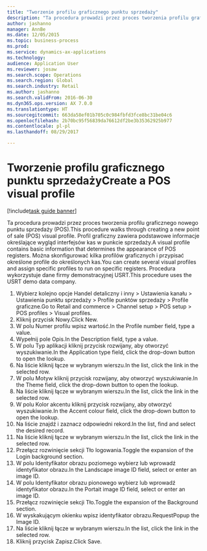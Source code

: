 ```yaml
--- 
title: "Tworzenie profilu graficznego punktu sprzedaży"
description: "Ta procedura prowadzi przez proces tworzenia profilu graficznego nowego punktu sprzedaży (POS)."
author: jashanno
manager: AnnBe
ms.date: 12/05/2015
ms.topic: business-process
ms.prod: 
ms.service: dynamics-ax-applications
ms.technology: 
audience: Application User
ms.reviewer: josaw
ms.search.scope: Operations
ms.search.region: Global
ms.search.industry: Retail
ms.author: jashanno
ms.search.validFrom: 2016-06-30
ms.dyn365.ops.version: AX 7.0.0
ms.translationtype: HT
ms.sourcegitcommit: 663da58ef01b705c0c984fbfd3fce8bc31be04c6
ms.openlocfilehash: 2b70bc95f56839da76612df2be3b35362925b977
ms.contentlocale: pl-pl
ms.lasthandoff: 08/29/2017

---
```

# <a name="create-a-pos-visual-profile"></a><span data-ttu-id="75397-103">Tworzenie profilu graficznego punktu sprzedaży</span><span class="sxs-lookup"><span data-stu-id="75397-103">Create a POS visual profile</span></span> 

[!include[task guide banner](../includes/task-guide-banner.md)]

<span data-ttu-id="75397-104">Ta procedura prowadzi przez proces tworzenia profilu graficznego nowego punktu sprzedaży (POS).</span><span class="sxs-lookup"><span data-stu-id="75397-104">This procedure walks through creating a new point of sale (POS) visual profile.</span></span> <span data-ttu-id="75397-105">Profil graficzny zawiera podstawowe informacje określające wygląd interfejsów kas w punkcie sprzedaży.</span><span class="sxs-lookup"><span data-stu-id="75397-105">A visual profile contains basic information that determines the appearance of POS registers.</span></span> <span data-ttu-id="75397-106">Można skonfigurować kilka profilów graficznych i przypisać określone profile do określonych kas.</span><span class="sxs-lookup"><span data-stu-id="75397-106">You can create several visual profiles and assign specific profiles to run on specific registers.</span></span> <span data-ttu-id="75397-107">Procedura wykorzystuje dane firmy demonstracyjnej USRT.</span><span class="sxs-lookup"><span data-stu-id="75397-107">This procedure uses the USRT demo data company.</span></span>

1. <span data-ttu-id="75397-108">Wybierz kolejno opcje Handel detaliczny i inny > Ustawienia kanału > Ustawienia punktu sprzedaży > Profile punktów sprzedaży > Profile graficzne.</span><span class="sxs-lookup"><span data-stu-id="75397-108">Go to Retail and commerce > Channel setup > POS setup > POS profiles > Visual profiles.</span></span>
2. <span data-ttu-id="75397-109">Kliknij przycisk Nowy.</span><span class="sxs-lookup"><span data-stu-id="75397-109">Click New.</span></span>
3. <span data-ttu-id="75397-110">W polu Numer profilu wpisz wartość.</span><span class="sxs-lookup"><span data-stu-id="75397-110">In the Profile number field, type a value.</span></span>
4. <span data-ttu-id="75397-111">Wypełnij pole Opis.</span><span class="sxs-lookup"><span data-stu-id="75397-111">In the Description field, type a value.</span></span>
5. <span data-ttu-id="75397-112">W polu Typ aplikacji kliknij przycisk rozwijany, aby otworzyć wyszukiwanie.</span><span class="sxs-lookup"><span data-stu-id="75397-112">In the Application type field, click the drop-down button to open the lookup.</span></span>
6. <span data-ttu-id="75397-113">Na liście kliknij łącze w wybranym wierszu.</span><span class="sxs-lookup"><span data-stu-id="75397-113">In the list, click the link in the selected row.</span></span>
7. <span data-ttu-id="75397-114">W polu Motyw kliknij przycisk rozwijany, aby otworzyć wyszukiwanie.</span><span class="sxs-lookup"><span data-stu-id="75397-114">In the Theme field, click the drop-down button to open the lookup.</span></span>
8. <span data-ttu-id="75397-115">Na liście kliknij łącze w wybranym wierszu.</span><span class="sxs-lookup"><span data-stu-id="75397-115">In the list, click the link in the selected row.</span></span>
9. <span data-ttu-id="75397-116">W polu Kolor akcentu kliknij przycisk rozwijany, aby otworzyć wyszukiwanie.</span><span class="sxs-lookup"><span data-stu-id="75397-116">In the Accent colour field, click the drop-down button to open the lookup.</span></span>
10. <span data-ttu-id="75397-117">Na liście znajdź i zaznacz odpowiedni rekord.</span><span class="sxs-lookup"><span data-stu-id="75397-117">In the list, find and select the desired record.</span></span>
11. <span data-ttu-id="75397-118">Na liście kliknij łącze w wybranym wierszu.</span><span class="sxs-lookup"><span data-stu-id="75397-118">In the list, click the link in the selected row.</span></span>
12. <span data-ttu-id="75397-119">Przełącz rozwinięcie sekcji Tło logowania.</span><span class="sxs-lookup"><span data-stu-id="75397-119">Toggle the expansion of the Login background section.</span></span>
13. <span data-ttu-id="75397-120">W polu Identyfikator obrazu poziomego wybierz lub wprowadź identyfikator obrazu.</span><span class="sxs-lookup"><span data-stu-id="75397-120">In the Landscape image ID field, select or enter an image ID.</span></span>
14. <span data-ttu-id="75397-121">W polu Identyfikator obrazu pionowego wybierz lub wprowadź identyfikator obrazu.</span><span class="sxs-lookup"><span data-stu-id="75397-121">In the Portait image ID field, select or enter an image ID.</span></span>
15. <span data-ttu-id="75397-122">Przełącz rozwinięcie sekcji Tło.</span><span class="sxs-lookup"><span data-stu-id="75397-122">Toggle the expansion of the Background section.</span></span>
16. <span data-ttu-id="75397-123">W wyskakującym okienku wpisz identyfikator obrazu.</span><span class="sxs-lookup"><span data-stu-id="75397-123">RequestPopup the Image ID.</span></span>
17. <span data-ttu-id="75397-124">Na liście kliknij łącze w wybranym wierszu.</span><span class="sxs-lookup"><span data-stu-id="75397-124">In the list, click the link in the selected row.</span></span>
18. <span data-ttu-id="75397-125">Kliknij przycisk Zapisz.</span><span class="sxs-lookup"><span data-stu-id="75397-125">Click Save.</span></span>


